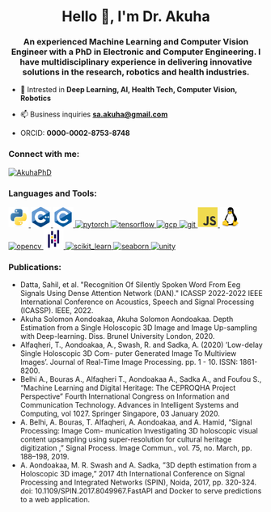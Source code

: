 <h1 align="center">Hello 👋, I'm Dr. Akuha</h1>
<h3 align="center">An experienced Machine Learning and Computer Vision Engineer with a PhD in Electronic and Computer Engineering. I have multidisciplinary experience in delivering innovative solutions in the research, robotics and health industries.</h3>

- 💬 Intrested in **Deep Learning, AI, Health Tech, Computer Vision, Robotics**

- 📫 Business inquiries **sa.akuha@gmail.com**

- ORCID: **0000-0002-8753-8748**

<h3 align="left">Connect with me:</h3>
<p align="left">
<a href="https://www.linkedin.com/in/akuha-aondoakaa-phd-a3557492/" target="blank"><img align="center" src="https://raw.githubusercontent.com/rahuldkjain/github-profile-readme-generator/master/src/images/icons/Social/linked-in-alt.svg" alt="AkuhaPhD" height="30" width="40" /></a>
</p>

<h3 align="left">Languages and Tools:</h3>
<p align="left">
	<a href="https://www.python.org" target="_blank" rel="noreferrer"> <img src="https://raw.githubusercontent.com/devicons/devicon/master/icons/python/python-original.svg" alt="python" width="40" height="40"/> </a> 
	<a href="https://www.w3schools.com/cpp/" target="_blank" rel="noreferrer"> <img src="https://raw.githubusercontent.com/devicons/devicon/master/icons/cplusplus/cplusplus-original.svg" alt="cplusplus" width="40" height="40"/> </a> 
	<a href="https://www.cprogramming.com/" target="_blank" rel="noreferrer"> <img src="https://raw.githubusercontent.com/devicons/devicon/master/icons/c/c-original.svg" alt="c" width="40" height="40"/> </a> 
	<a href="https://pytorch.org/" target="_blank" rel="noreferrer"> <img src="https://www.vectorlogo.zone/logos/pytorch/pytorch-icon.svg" alt="pytorch" width="40" height="40"/> </a> 
	<a href="https://www.tensorflow.org" target="_blank" rel="noreferrer"> <img src="https://www.vectorlogo.zone/logos/tensorflow/tensorflow-icon.svg" alt="tensorflow" width="40" height="40"/> </a>
	<a href="https://cloud.google.com/" target="_blank" rel="noreferrer"> <img src="https://www.gend.co/hs-fs/hubfs/gcp-logo-cloud.png?width=730&name=gcp-logo-cloud.png" alt="gcp" width="40" height="40"/> </a> 
	<a href="https://git-scm.com/" target="_blank" rel="noreferrer"> <img src="https://www.vectorlogo.zone/logos/git-scm/git-scm-icon.svg" alt="git" width="40" height="40"/> </a> 
	<a href="https://developer.mozilla.org/en-US/docs/Web/JavaScript" target="_blank" rel="noreferrer"> <img src="https://raw.githubusercontent.com/devicons/devicon/master/icons/javascript/javascript-original.svg" alt="javascript" width="40" height="40"/> </a> 
	<a href="https://www.linux.org/" target="_blank" rel="noreferrer"> <img src="https://raw.githubusercontent.com/devicons/devicon/master/icons/linux/linux-original.svg" alt="linux" width="40" height="40"/> </a> 
	<a href="https://opencv.org/" target="_blank" rel="noreferrer"> <img src="https://www.vectorlogo.zone/logos/opencv/opencv-icon.svg" alt="opencv" width="40" height="40"/> </a> 
	<a href="https://pandas.pydata.org/" target="_blank" rel="noreferrer"> <img src="https://raw.githubusercontent.com/devicons/devicon/2ae2a900d2f041da66e950e4d48052658d850630/icons/pandas/pandas-original.svg" alt="pandas" width="40" height="40"/> </a> 
	<a href="https://scikit-learn.org/" target="_blank" rel="noreferrer"> <img src="https://upload.wikimedia.org/wikipedia/commons/0/05/Scikit_learn_logo_small.svg" alt="scikit_learn" width="40" height="40"/> </a> 
	<a href="https://seaborn.pydata.org/" target="_blank" rel="noreferrer"> <img src="https://seaborn.pydata.org/_images/logo-mark-lightbg.svg" alt="seaborn" width="40" height="40"/> </a> 
	<a href="https://unity.com/" target="_blank" rel="noreferrer"> <img src="https://1000logos.net/wp-content/uploads/2021/10/Unity-logo.png" alt="unity" width="65" height="40"/> </a> 
</p>

<h3 align="left">Publications:</h3>

- Datta, Sahil, et al. "Recognition Of Silently Spoken Word From Eeg Signals Using Dense Attention Network (DAN)." ICASSP 2022-2022 IEEE International Conference on Acoustics, Speech and Signal Processing (ICASSP). IEEE, 2022.
- Akuha Solomon Aondoakaa, Akuha Solomon Aondoakaa. Depth Estimation from a Single Holoscopic 3D Image and Image Up-sampling with Deep-learning. Diss. Brunel University London, 2020.
- Alfaqheri, T., Aondoakaa, A., Swash, R. and Sadka, A. (2020) ’Low-delay Single Holoscopic 3D Com-
puter Generated Image To Multiview Images’. Journal of Real-Time Image Processing. pp. 1 - 10.
ISSN: 1861- 8200.
- Belhi A., Bouras A., Alfaqheri T., Aondoakaa A., Sadka A., and Foufou S., “Machine Learning and
Digital Heritage: The CEPROQHA Project Perspective” Fourth International Congress on Information
and Communication Technology. Advances in Intelligent Systems and Computing, vol 1027. Springer
Singapore, 03 January 2020.
- A. Belhi, A. Bouras, T. Alfaqheri, A. Aondoakaa, and A. Hamid, “Signal Processing: Image Com-
munication Investigating 3D holoscopic visual content upsampling using super-resolution for cultural
heritage digitization ,” Signal Process. Image Commun., vol. 75, no. March, pp. 188–198, 2019.
- A. Aondoakaa, M. R. Swash and A. Sadka, ”3D depth estimation from a Holoscopic 3D image,” 2017 4th International Conference on Signal Processing and Integrated Networks (SPIN), Noida, 2017, pp. 320-324. doi: 10.1109/SPIN.2017.8049967.FastAPI and Docker to serve predictions to a web application.

